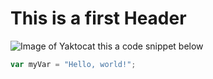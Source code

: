# This is a first Header
![Image of Yaktocat](https://octodex.github.com/images/yaktocat.png)
this a code snippet below
``` javascript
var myVar = "Hello, world!";
```
